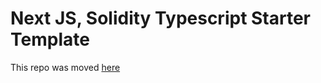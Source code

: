 # Next JS, Solidity Typescript Starter Template

This repo was moved [here](https://github.com/startertemp/nextjs-hardhat-ts)

